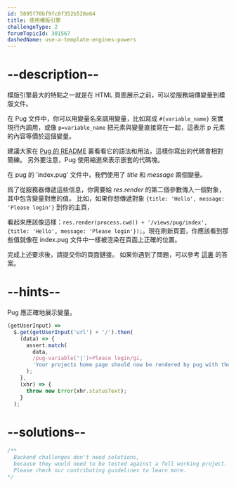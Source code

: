 ```yaml
---
id: 5895f70bf9fc0f352b528e64
title: 使用模板引擎
challengeType: 2
forumTopicId: 301567
dashedName: use-a-template-engines-powers
---
```


# --description--

模版引擎最大的特點之一就是在 HTML 頁面展示之前，可以從服務端傳變量到模版文件。

在 Pug 文件中，你可以用變量名來調用變量，比如寫成 `#{variable_name}` 來實現行內調用，或像 `p=variable_name` 把元素與變量直接寫在一起，這表示 p 元素的內容等價於這個變量。

建議大家在 [Pug 的 README](https://github.com/pugjs/pug) 裏看看它的語法和用法，這樣你寫出的代碼會相對簡練。 另外要注意，Pug 使用縮進來表示嵌套的代碼塊。

在 pug 的 'index.pug' 文件中，我們使用了 *title* 和 *message* 兩個變量。

爲了從服務器傳遞這些信息，你需要給 *res.render* 的第二個參數傳入一個對象，其中包含變量對應的值。 比如，如果你想傳遞對象 `{title: 'Hello', message: 'Please login'}` 到你的主頁，

看起來應該像這樣：`res.render(process.cwd() + '/views/pug/index', {title: 'Hello', message: 'Please login'});`。現在刷新頁面，你應該看到那些值就像在 index.pug 文件中一樣被渲染在頁面上正確的位置。

完成上述要求後，請提交你的頁面鏈接。 如果你遇到了問題，可以參考 [這裏](https://gist.github.com/camperbot/4af125119ed36e6e6a8bb920db0c0871) 的答案。

# --hints--

Pug 應正確地展示變量。

```js
(getUserInput) =>
  $.get(getUserInput('url') + '/').then(
    (data) => {
      assert.match(
        data,
        /pug-variable("|')>Please login/gi,
        'Your projects home page should now be rendered by pug with the projects .pug file unaltered'
      );
    },
    (xhr) => {
      throw new Error(xhr.statusText);
    }
  );
```

# --solutions--

```js
/**
  Backend challenges don't need solutions, 
  because they would need to be tested against a full working project. 
  Please check our contributing guidelines to learn more.
*/
```
